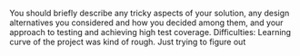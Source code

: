 You should briefly describe any tricky aspects of your solution, any design alternatives you
considered and how you decided among them, and your approach to testing and achieving
high test coverage.
Difficulties:
Learning curve of the project was kind of rough. Just trying to figure out 
